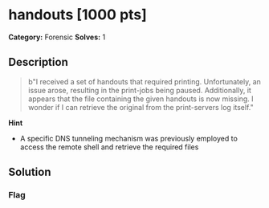 # handouts [1000 pts]

**Category:** Forensic
**Solves:** 1

## Description
>b"I received a set of handouts that required printing. Unfortunately, an issue arose, resulting in the print-jobs being paused. Additionally, it appears that the file containing the given handouts is now missing. I wonder if I can retrieve the original from the print-servers log itself."

**Hint**
* A specific DNS tunneling mechanism was previously employed to access the remote shell and retrieve the required files

## Solution

### Flag

